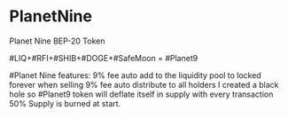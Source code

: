 # PlanetNine
 Planet Nine BEP-20 Token
   
   #LIQ+#RFI+#SHIB+#DOGE+#SafeMoon = #Planet9

   #Planet Nine features:
   9% fee auto add to the liquidity pool to locked forever when selling
   9% fee auto distribute to all holders
   I created a black hole so #Planet9 token will deflate itself in supply with every transaction
   50% Supply is burned at start. 
